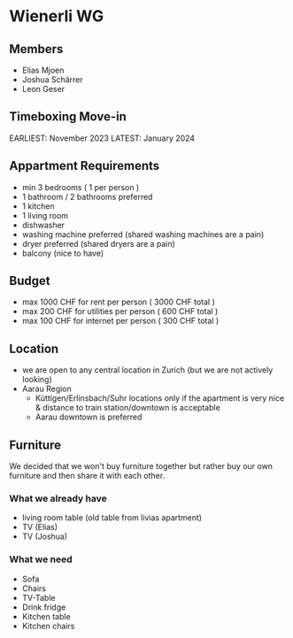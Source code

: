 # Wienerli WG

## Members

- Elias Mjoen
- Joshua Schärrer
- Leon Geser

## Timeboxing Move-in

EARLIEST: November 2023
LATEST: January 2024

## Appartment Requirements

- min 3 bedrooms ( 1 per person )
- 1 bathroom / 2 bathrooms preferred
- 1 kitchen
- 1 living room
- dishwasher
- washing machine preferred (shared washing machines are a pain)
- dryer preferred (shared dryers are a pain)
- balcony (nice to have)

## Budget

- max 1000 CHF for rent per person ( 3000 CHF total )
- max 200 CHF for utilities per person ( 600 CHF total )
- max 100 CHF for internet per person ( 300 CHF total )

## Location

- we are open to any central location in Zurich (but we are not actively looking)
- Aarau Region
  - Küttigen/Erlinsbach/Suhr locations only if the apartment is very nice & distance to train station/downtown is acceptable
  - Aarau downtown is preferred

## Furniture

We decided that we won't buy furniture together but rather buy our own furniture and then share it with each other.

### What we already have

- living room table (old table from livias apartment)
- TV (Elias)
- TV (Joshua)

### What we need

- Sofa
- Chairs
- TV-Table
- Drink fridge
- Kitchen table
- Kitchen chairs
